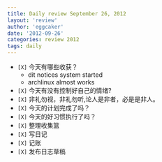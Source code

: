 ```yaml
---
title: Daily review September 26, 2012 
layout: 'review'
author: 'eggcaker'
date: '2012-09-26'
categories: review 2012
tags: daily
---
```



  * `[X]` 今天有哪些收获？ 
    * dit notices system started 
    * archlinux almost works 
  * `[X]` 今天有没有控制好自己的情绪? 
  * `[X]` 非礼勿视，非礼勿听,论人是非者，必是是非人。 
  * `[X]` 今天的计划完成了吗？ 
  * `[X]` 今天的好习惯执行了吗？ 
  * `[X]` 整理收集篮 
  * `[X]` 写日记 
  * `[X]` 记账 
  * `[X]` 发布日志草稿 


